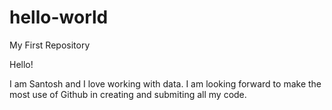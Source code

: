 # hello-world
My First Repository

Hello!

I am Santosh and I love working with data. I am looking forward to make the most use of Github in creating and submiting all my code.
